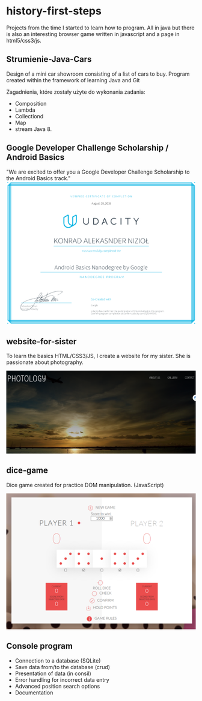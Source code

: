 # history-first-steps
Projects from the time I started to learn how to program. All in java but there is also an interesting browser game written in javascript and a page in html5/css3/js.


## Strumienie-Java-Cars

Design of a mini car showroom consisting of a list of cars to buy. Program created within the framework of learning Java and Git

Zagadnienia, które zostały użyte do wykonania zadania:
* Composition
* Lambda
* Collectiond
* Map
* stream Java 8.

## Google Developer Challenge Scholarship / Android Basics
"We are excited to offer you a Google Developer Challenge Scholarship to the Android Basics track."
 ![certificate](android_certificate.PNG)
 
## website-for-sister
To learn the basics HTML/CSS3/JS, I create a website for my sister. She is passionate about photography.

![main view](website-for-sister/main_site.PNG)

## dice-game
Dice game created for practice DOM manipulation.  (JavaScript)

![dice game view](dice-game/dice.PNG)

## Console program

* Connection to a database (SQLite)
* Save data from/to the database (crud)
* Presentation of data (in consil)
* Error handling for incorrect data entry
* Advanced position search options
* Documentation

